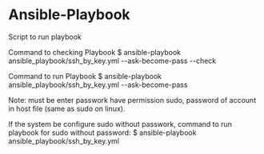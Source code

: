 # Ansible-Playbook
Script to run playbook

Command to checking Playbook
  $ ansible-playbook ansible_playbook/ssh_by_key.yml --ask-become-pass --check

Command to run Playbook
  $ ansible-playbook ansible_playbook/ssh_by_key.yml --ask-become-pass

Note: must be enter passwork have permission sudo, password of account in host file (same as sudo on linux).

If the system be configure sudo without passwork, command to run playbook for sudo without password:
  $ ansible-playbook ansible_playbook/ssh_by_key.yml
